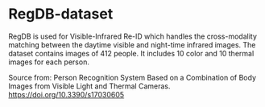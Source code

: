 # RegDB-dataset

RegDB is used for Visible-Infrared Re-ID which handles the cross-modality matching between the daytime visible and night-time infrared images. The dataset contains images of 412 people. It includes 10 color and 10 thermal images for each person.

Source from: Person Recognition System Based on a Combination of Body Images from Visible Light and Thermal Cameras. https://doi.org/10.3390/s17030605

